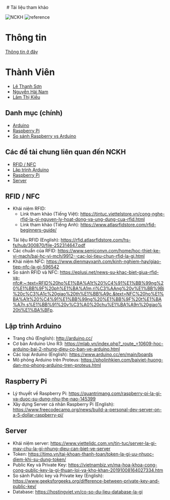 ﻿﻿ # Tài liệu tham khảo

![NCKH](https://img.shields.io/badge/-NCKH-brightgreen) ![reference](https://img.shields.io/badge/-Reference-gray)

# Thông tin

[Thông tin ở đây](https://github.com/rfid-nfc/rfid-nfc)

# Thành Viên

* [Lê Thanh Sơn](https://facebook.com/lethanhson.wist0514)
* [Nguyễn Hải Nam](https://www.facebook.com/profile.php?id=100013968137720)
* [Lâm Thị Kiều](https://www.facebook.com/kieu.li.1656)
## Danh mục (chính)

* [Arduino](https://github.com/thanhson0514/NCKH/tree/main/arduino)
* [Raspberry Pi](https://github.com/thanhson0514/NCKH/tree/main/Raspberry%20Pi)
* [So sánh Raspberry vs Arduino](https://github.com/thanhson0514/NCKH/tree/main/Arduino%20%26%20Raspberry%20Pi)

## Các đề tài chung liên quan đến NCKH

* [RFID / NFC](#RIFD-NFC)
* [Lập trình Arduino](#Lập-trình-Arduino)
* [Raspberry Pi](#Raspberry-Pi)
* [Server](#Server)

## RFID / NFC

- Khái niệm RFID:
  - Link tham khảo (Tiếng Việt): https://tintuc.viettelstore.vn/cong-nghe-rfid-la-gi-nguyen-ly-hoat-dong-va-ung-dung-cua-rfid.html
  - Link tham khảo (Tiếng Anh): https://www.atlasrfidstore.com/rfid-beginners-guide/

* Tài liệu RFID (English): https://rfid.atlasrfidstore.com/hs-fs/hub/300870/file-252314647.pdf
* Các chuẩn của RFID: https://www.semiconvn.com/home/hoc-thiet-ke-vi-mach/bai-hc-vi-mch/9912--cac-loi-tieu-chun-rfid-la-gi.html
* Khái niệm NFC: https://www.dienmayxanh.com/kinh-nghiem-hay/giao-tiep-nfc-la-gi-596542
* So sánh RFID và NFC: https://eplusi.net/news-su-khac-biet-giua-rfid-va-nfc#:~:text=RFID%20ho%E1%BA%A1t%20%C4%91%E1%BB%99ng%20%E1%BB%9F%20ph%E1%BA%A1m,ri%C3%AAng%20v%E1%BB%9Bi%20c%C3%A1c%20giao%20th%E1%BB%A9c.&text=NFC%20ho%E1%BA%A1t%20%C4%91%E1%BB%99ng%20%E1%BB%9F%20t%E1%BA%A7n,s%E1%BB%91%20v%C3%A0%20chu%E1%BA%A9n%20giao%20ti%E1%BA%BFp.

## Lập trình Arduino

* Trang chủ (English): http://arduino.cc/
* Cơ bản Arduino Uno R3: https://mlab.vn/index.php?_route_=10609-hoc-arduino-bai-2-nhung-dieu-co-ban-ve-arduino.html
* Các loại Arduino (English): https://www.arduino.cc/en/main/boards
* Mô phỏng Arduino trên Proteus: https://pholinhkien.com/baiviet-huong-dan-mo-phong-arduino-tren-proteus.html

## Raspberry Pi

* Lý thuyết về Raspberry Pi: https://quantrimang.com/raspberry-pi-la-gi-va-duoc-su-dung-nhu-the-nao-145399
* Xây dựng Server cá nhân Raspberry Pi (English): https://www.freecodecamp.org/news/build-a-personal-dev-server-on-a-5-dollar-raspberry-pi/

## Server

* Khái niệm server: https://www.viettelidc.com.vn/tin-tuc/server-la-gi-may-chu-la-gi-nhung-dieu-can-biet-ve-server
* Token: https://timo.vn/tai-khoan-thanh-toan/token-la-gi-uu-nhuoc-diem-khi-su-dung-token/
* Public Key và Private Key: https://vietnambiz.vn/ma-hoa-khoa-cong-cong-public-key-la-gi-thuan-loi-va-kho-khan-20191008164027334.htm
* So sánh Public key và Private key (English): https://www.geeksforgeeks.org/difference-between-private-key-and-public-key/
* Database: https://hostingviet.vn/co-so-du-lieu-database-la-gi

